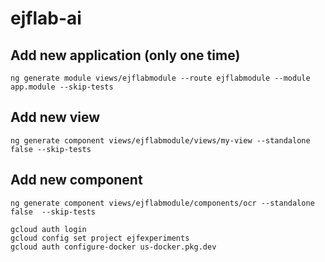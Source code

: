 # ejflab-ai

## Add new application (only one time)

```
ng generate module views/ejflabmodule --route ejflabmodule --module app.module --skip-tests
```

## Add new view

```
ng generate component views/ejflabmodule/views/my-view --standalone false --skip-tests
```

## Add new component

```
ng generate component views/ejflabmodule/components/ocr --standalone false  --skip-tests
```

```
gcloud auth login
gcloud config set project ejfexperiments
gcloud auth configure-docker us-docker.pkg.dev
